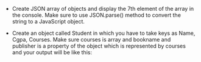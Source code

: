 - Create JSON array of objects and display the 7th element of the array in the console. Make sure to use JSON.parse() method to convert the string to a JavaScript object. 
 
- Create an object called Student in which you have to take keys as Name, Cgpa, Courses. Make sure courses is array and bookname and publisher is a property of the object which is represented by courses and your output will be like this:



